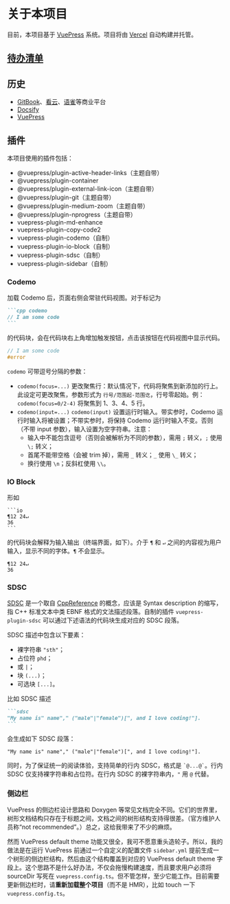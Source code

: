 # 关于本项目

目前，本项目基于 [VuePress](https://v2.vuepress.vuejs.org) 系统。项目将由 [Vercel](https://vercel.com) 自动构建并托管。

## [待办清单](/todo)

## 历史

- [GitBook](https://www.gitbook.com/)、[看云](https://www.kancloud.cn/)、[语雀](https://www.yuque.com)等商业平台
- [Docsify](https://docsify.js.org)
- [VuePress](https://v2.vuepress.vuejs.org)

## 插件

本项目使用的插件包括：

- @vuepress/plugin-active-header-links（主题自带）
- @vuepress/plugin-container
- @vuepress/plugin-external-link-icon（主题自带）
- @vuepress/plugin-git（主题自带）
- @vuepress/plugin-medium-zoom（主题自带）
- @vuepress/plugin-nprogress（主题自带）
- vuepress-plugin-md-enhance
- vuepress-plugin-copy-code2
- vuepress-plugin-codemo（自制）
- vuepress-plugin-io-block（自制）
- vuepress-plugin-sdsc（自制）
- vuepress-plugin-sidebar（自制）

### Codemo

加载 Codemo 后，页面右侧会常驻代码视图。对于标记为

~~~md
```cpp codemo
// I am some code
```
~~~

的代码块，会在代码块右上角增加触发按钮，点击该按钮在代码视图中显示代码。
```cpp codemo
// I am some code
#error
```

`codemo` 可带逗号分隔的参数：
- `codemo(focus=...)` 更改聚焦行：默认情况下，代码将聚焦到新添加的行上。此设定可更改聚焦，参数形式为 `行号/范围起-范围讫`，行号零起始。例：`codemo(focus=0/2-4)` 将聚焦到 1、3、4、5 行。
- `codemo(input=...)` `codemo(input)` 设置运行时输入。带实参时，Codemo 运行时输入将被设置；不带实参时，将保持 Codemo 运行时输入不变。否则（不带 input 参数），输入设置为空字符串。注意：
    - 输入中不能包含逗号（否则会被解析为不同的参数），需用 `;` 转义，`;` 使用 `\;` 转义；
    - 首尾不能带空格（会被 trim 掉），需用 `_` 转义；`_` 使用 `\_` 转义；
    - 换行使用 `\n`；反斜杠使用 `\\`。

### IO Block

形如
~~~
```io
¶12 24↵
36
```
~~~

的代码块会解释为输入输出（终端界面，如下）。介于 `¶` 和 `↵` 之间的内容视为用户输入，显示不同的字体。`¶` 不会显示。

```io
¶12 24↵
36
```

### SDSC

[SDSC](https://en.cppreference.com/mwiki/index.php?title=Template:sdsc) 是一个取自 [CppReference](https://zh.cppreference.com) 的概念，应该是 Syntax description 的缩写，指 C++ 标准文本中类 EBNF 格式的文法描述段落。自制的插件 `vuepress-plugin-sdsc` 可以通过下述语法的代码块生成对应的 SDSC 段落。

SDSC 描述中包含以下要素：
- 裸字符串 `"sth"`；
- 占位符 `phd`；
- 或 `|`；
- 块 `(...)`；
- 可选块 `[...]`。

比如 SDSC 描述

~~~md
```sdsc
"My name is" name"," ("male"|"female")[", and I love coding!"].
```
~~~

会生成如下 SDSC 段落：

```sdsc
"My name is" name"," ("male"|"female")[", and I love coding!"].
```

同时，为了保证统一的阅读体验，支持简单的行内 SDSC，格式是 `` `@...@` ``。行内 SDSC 仅支持裸字符串和占位符。在行内 SDSC 的裸字符串内，`"` 用 `@` 代替。

### 侧边栏

VuePress 的侧边栏设计思路和 Doxygen 等常见文档完全不同。它们的世界里，树形文档结构只存在于标题之间，文档之间的树形结构支持得很差。（官方维护人员称“not recommended”。）总之，这给我带来了不少的麻烦。

然而 VuePress default theme 功能又很全，我可不愿意重头造轮子。所以，我的做法是在运行 VuePress 前通过一个自定义的配置文件 `sidebar.yml` 提前生成一个树形的侧边栏结构，然后由这个结构覆盖到对应的 VuePress default theme 字段上。这个思路不是什么好办法，不仅会拖慢构建速度，而且要求用户必须将 sourceDir 写死在 `vuepress.config.ts`。但不管怎样，至少它能工作。目前需要更新侧边栏时，请**重新加载整个项目**（而不是 HMR），比如 touch 一下 `vuepress.config.ts`。

